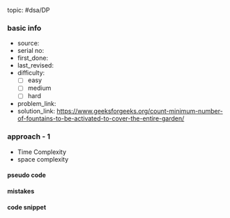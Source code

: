 topic: #dsa/DP 

### basic info
- source: 
- serial no:
- first_done:
- last_revised:
- difficulty:
	- [ ] easy
	- [ ] medium
	- [ ] hard
- problem_link: 
- solution_link: https://www.geeksforgeeks.org/count-minimum-number-of-fountains-to-be-activated-to-cover-the-entire-garden/

### approach - 1
- Time Complexity
- space complexity

#### pseudo code

#### mistakes

#### code snippet
```python

```